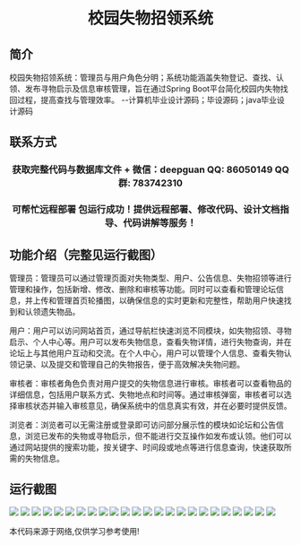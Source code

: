 <p><h1 align="center">校园失物招领系统</h1></p>

## 简介
校园失物招领系统：管理员与用户角色分明；系统功能涵盖失物登记、查找、认领、发布寻物启示及信息审核管理，旨在通过Spring Boot平台简化校园内失物找回过程，提高查找与管理效率。    --计算机毕业设计源码；毕设源码；java毕业设计源码


## 联系方式
<p><h3 align="center">获取完整代码与数据库文件 + 微信：deepguan QQ: 86050149 QQ群: 783742310</h3></p>
<p><h3 align="center">可帮忙远程部署 包运行成功！提供远程部署、修改代码、设计文档指导、代码讲解等服务！</h3></p>

## 功能介绍（完整见运行截图）
管理员：管理员可以通过管理页面对失物类型、用户、公告信息、失物招领等进行管理和操作，包括新增、修改、删除和审核等功能。同时可以查看和管理论坛信息，并上传和管理首页轮播图，以确保信息的实时更新和完整性，帮助用户快速找到和认领遗失物品。

用户：用户可以访问网站首页，通过导航栏快速浏览不同模块，如失物招领、寻物启示、个人中心等。用户可以发布失物信息，查看失物详情，进行失物查询，并在论坛上与其他用户互动和交流。在个人中心，用户可以管理个人信息、查看失物认领记录、以及提交和管理自己的失物报告，便于高效解决失物问题。

审核者：审核者角色负责对用户提交的失物信息进行审核。审核者可以查看物品的详细信息，包括用户联系方式、失物地点和时间等。通过审核弹窗，审核者可以选择审核状态并输入审核意见，确保系统中的信息真实有效，并在必要时提供反馈。

浏览者：浏览者可以无需注册或登录即可访问部分展示性的模块如论坛和公告信息，浏览已发布的失物或寻物启示，但不能进行交互操作如发布或认领。他们可以通过网站提供的搜索功能，按关键字、时间段或地点等进行信息查询，快速获取所需的失物信息。


## 运行截图
![](img/001.jpg)
![](img/002.jpg)
![](img/003.jpg)
![](img/004.jpg)
![](img/005.jpg)
![](img/006.jpg)
![](img/007.jpg)
![](img/008.jpg)
![](img/009.jpg)
![](img/010.jpg)
![](img/011.jpg)
![](img/012.jpg)
![](img/013.jpg)
![](img/014.jpg)
![](img/015.jpg)
![](img/016.jpg)
![](img/017.jpg)
![](img/018.jpg)
![](img/019.jpg)
![](img/020.jpg)
![](img/021.jpg)
![](img/022.jpg)
![](img/023.jpg)
![](img/024.jpg)

<p>本代码来源于网络,仅供学习参考使用!</p>
